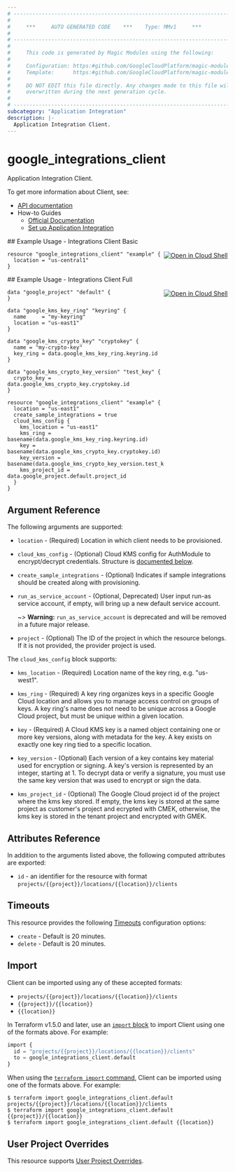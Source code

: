 ```yaml
---
# ----------------------------------------------------------------------------
#
#     ***     AUTO GENERATED CODE    ***    Type: MMv1     ***
#
# ----------------------------------------------------------------------------
#
#     This code is generated by Magic Modules using the following:
#
#     Configuration: https:#github.com/GoogleCloudPlatform/magic-modules/tree/main/mmv1/products/integrations/Client.yaml
#     Template:      https:#github.com/GoogleCloudPlatform/magic-modules/tree/main/mmv1/templates/terraform/resource.html.markdown.tmpl
#
#     DO NOT EDIT this file directly. Any changes made to this file will be
#     overwritten during the next generation cycle.
#
# ----------------------------------------------------------------------------
subcategory: "Application Integration"
description: |-
  Application Integration Client.
---
```


# google_integrations_client

Application Integration Client.


To get more information about Client, see:

* [API documentation](https://cloud.google.com/application-integration/docs/reference/rest/v1/projects.locations.clients)
* How-to Guides
    * [Official Documentation](https://cloud.google.com/application-integration/docs/overview)
    * [Set up Application Integration](https://cloud.google.com/application-integration/docs/setup-application-integration)

<div class = "oics-button" style="float: right; margin: 0 0 -15px">
  <a href="https://console.cloud.google.com/cloudshell/open?cloudshell_git_repo=https%3A%2F%2Fgithub.com%2Fterraform-google-modules%2Fdocs-examples.git&cloudshell_image=gcr.io%2Fcloudshell-images%2Fcloudshell%3Alatest&cloudshell_print=.%2Fmotd&cloudshell_tutorial=.%2Ftutorial.md&cloudshell_working_dir=integrations_client_basic&open_in_editor=main.tf" target="_blank">
    <img alt="Open in Cloud Shell" src="//gstatic.com/cloudssh/images/open-btn.svg" style="max-height: 44px; margin: 32px auto; max-width: 100%;">
  </a>
</div>
## Example Usage - Integrations Client Basic


```hcl
resource "google_integrations_client" "example" {
  location = "us-central1"
}
```
<div class = "oics-button" style="float: right; margin: 0 0 -15px">
  <a href="https://console.cloud.google.com/cloudshell/open?cloudshell_git_repo=https%3A%2F%2Fgithub.com%2Fterraform-google-modules%2Fdocs-examples.git&cloudshell_image=gcr.io%2Fcloudshell-images%2Fcloudshell%3Alatest&cloudshell_print=.%2Fmotd&cloudshell_tutorial=.%2Ftutorial.md&cloudshell_working_dir=integrations_client_full&open_in_editor=main.tf" target="_blank">
    <img alt="Open in Cloud Shell" src="//gstatic.com/cloudssh/images/open-btn.svg" style="max-height: 44px; margin: 32px auto; max-width: 100%;">
  </a>
</div>
## Example Usage - Integrations Client Full


```hcl
data "google_project" "default" {
}

data "google_kms_key_ring" "keyring" {
  name     = "my-keyring"
  location = "us-east1"
}

data "google_kms_crypto_key" "cryptokey" {
  name = "my-crypto-key"
  key_ring = data.google_kms_key_ring.keyring.id
}

data "google_kms_crypto_key_version" "test_key" {
  crypto_key = data.google_kms_crypto_key.cryptokey.id
}

resource "google_integrations_client" "example" {
  location = "us-east1"
  create_sample_integrations = true
  cloud_kms_config {
    kms_location = "us-east1"
    kms_ring = basename(data.google_kms_key_ring.keyring.id)
    key = basename(data.google_kms_crypto_key.cryptokey.id)
    key_version = basename(data.google_kms_crypto_key_version.test_key.id)
    kms_project_id = data.google_project.default.project_id
  }
}
```

## Argument Reference

The following arguments are supported:


* `location` -
  (Required)
  Location in which client needs to be provisioned.


* `cloud_kms_config` -
  (Optional)
  Cloud KMS config for AuthModule to encrypt/decrypt credentials.
  Structure is [documented below](#nested_cloud_kms_config).

* `create_sample_integrations` -
  (Optional)
  Indicates if sample integrations should be created along with provisioning.

* `run_as_service_account` -
  (Optional, Deprecated)
  User input run-as service account, if empty, will bring up a new default service account.

  ~> **Warning:** `run_as_service_account` is deprecated and will be removed in a future major release.

* `project` - (Optional) The ID of the project in which the resource belongs.
    If it is not provided, the provider project is used.



<a name="nested_cloud_kms_config"></a>The `cloud_kms_config` block supports:

* `kms_location` -
  (Required)
  Location name of the key ring, e.g. "us-west1".

* `kms_ring` -
  (Required)
  A key ring organizes keys in a specific Google Cloud location and allows you to
  manage access control on groups of keys. A key ring's name does not need to be
  unique across a Google Cloud project, but must be unique within a given location.

* `key` -
  (Required)
  A Cloud KMS key is a named object containing one or more key versions, along
  with metadata for the key. A key exists on exactly one key ring tied to a
  specific location.

* `key_version` -
  (Optional)
  Each version of a key contains key material used for encryption or signing.
  A key's version is represented by an integer, starting at 1. To decrypt data
  or verify a signature, you must use the same key version that was used to
  encrypt or sign the data.

* `kms_project_id` -
  (Optional)
  The Google Cloud project id of the project where the kms key stored. If empty,
  the kms key is stored at the same project as customer's project and ecrypted
  with CMEK, otherwise, the kms key is stored in the tenant project and
  encrypted with GMEK.

## Attributes Reference

In addition to the arguments listed above, the following computed attributes are exported:

* `id` - an identifier for the resource with format `projects/{{project}}/locations/{{location}}/clients`


## Timeouts

This resource provides the following
[Timeouts](https://developer.hashicorp.com/terraform/plugin/sdkv2/resources/retries-and-customizable-timeouts) configuration options:

- `create` - Default is 20 minutes.
- `delete` - Default is 20 minutes.

## Import


Client can be imported using any of these accepted formats:

* `projects/{{project}}/locations/{{location}}/clients`
* `{{project}}/{{location}}`
* `{{location}}`


In Terraform v1.5.0 and later, use an [`import` block](https://developer.hashicorp.com/terraform/language/import) to import Client using one of the formats above. For example:

```tf
import {
  id = "projects/{{project}}/locations/{{location}}/clients"
  to = google_integrations_client.default
}
```

When using the [`terraform import` command](https://developer.hashicorp.com/terraform/cli/commands/import), Client can be imported using one of the formats above. For example:

```
$ terraform import google_integrations_client.default projects/{{project}}/locations/{{location}}/clients
$ terraform import google_integrations_client.default {{project}}/{{location}}
$ terraform import google_integrations_client.default {{location}}
```

## User Project Overrides

This resource supports [User Project Overrides](https://registry.terraform.io/providers/hashicorp/google/latest/docs/guides/provider_reference#user_project_override).
